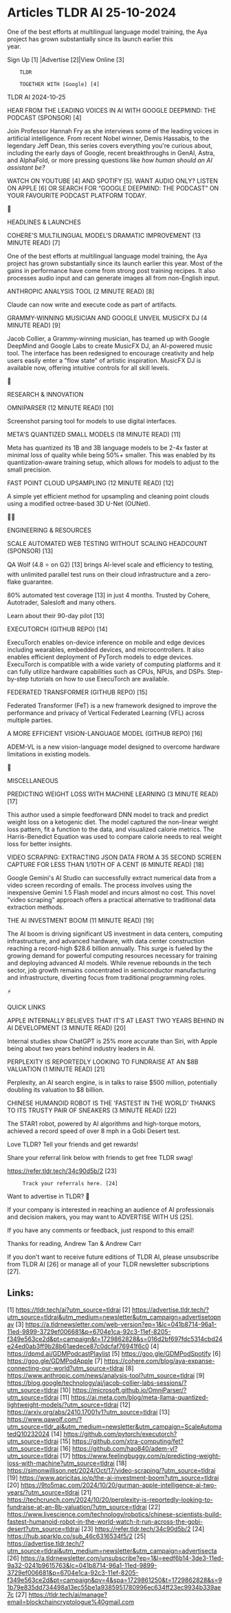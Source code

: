 # Articles TLDR AI 25-10-2024

One of the best efforts at multilingual language model training, the
Aya project has grown substantially since its launch earlier this
year. ‌ ‌ ‌ ‌ ‌ ‌ ‌ ‌ ‌ ‌ ‌ ‌ ‌ ‌ ‌ ‌ ‌ ‌ ‌ ‌ ‌ ‌ ‌ ‌ ‌ ‌  ‌ ‌ ‌ ‌ ‌ ‌ ‌ ‌ ‌ ‌ ‌ ‌ ‌ ‌ ‌ ‌ ‌ ‌ ‌ ‌ ‌ ‌ ‌ ‌ ‌ ‌ 


 Sign Up [1] |Advertise [2]|View Online [3] 

		TLDR 

		TOGETHER WITH [Google] [4]

TLDR AI 2024-10-25

 HEAR FROM THE LEADING VOICES IN AI WITH GOOGLE DEEPMIND: THE PODCAST
(SPONSOR) [4] 

 Join Professor Hannah Fry as she interviews some of the leading
voices in artificial intelligence. From recent Nobel winner, Demis
Hassabis, to the legendary Jeff Dean, this series covers everything
you're curious about, including the early days of Google, recent
breakthroughs in GenAI, Astra, and AlphaFold, or more pressing
questions like _how human should an AI assistant be?_

WATCH ON YOUTUBE [4] AND SPOTIFY [5]. WANT AUDIO ONLY? LISTEN ON APPLE
[6] OR SEARCH FOR “GOOGLE DEEPMIND: THE PODCAST” ON YOUR FAVOURITE
PODCAST PLATFORM TODAY.

🚀 

HEADLINES & LAUNCHES

 COHERE'S MULTILINGUAL MODEL'S DRAMATIC IMPROVEMENT (13 MINUTE READ)
[7] 

 One of the best efforts at multilingual language model training, the
Aya project has grown substantially since its launch earlier this
year. Most of the gains in performance have come from strong post
training recipes. It also processes audio input and can generate
images all from non-English input. 

 ANTHROPIC ANALYSIS TOOL (2 MINUTE READ) [8] 

 Claude can now write and execute code as part of artifacts. 

 GRAMMY-WINNING MUSICIAN AND GOOGLE UNVEIL MUSICFX DJ (4 MINUTE READ)
[9] 

 Jacob Collier, a Grammy-winning musician, has teamed up with Google
DeepMind and Google Labs to create MusicFX DJ, an AI-powered music
tool. The interface has been redesigned to encourage creativity and
help users easily enter a "flow state" of artistic inspiration.
MusicFX DJ is available now, offering intuitive controls for all skill
levels. 

🧠 

RESEARCH & INNOVATION

 OMNIPARSER (12 MINUTE READ) [10] 

 Screenshot parsing tool for models to use digital interfaces. 

 META'S QUANTIZED SMALL MODELS (18 MINUTE READ) [11] 

 Meta has quantized its 1B and 3B language models to be 2-4x faster at
minimal loss of quality while being 50%+ smaller. This was enabled by
its quantization-aware training setup, which allows for models to
adjust to the small precision. 

 FAST POINT CLOUD UPSAMPLING (12 MINUTE READ) [12] 

 A simple yet efficient method for upsampling and cleaning point
clouds using a modified octree-based 3D U-Net (OUNet). 

🧑‍💻 

ENGINEERING & RESOURCES

 SCALE AUTOMATED WEB TESTING WITHOUT SCALING HEADCOUNT (SPONSOR) [13] 

 QA Wolf (4.8 ⭐ on G2) [13] brings AI-level scale and efficiency to
testing, with unlimited parallel test runs on their cloud
infrastructure and a zero-flake guarantee.

80% automated test coverage [13] in just 4 months. Trusted by Cohere,
Autotrader, Salesloft and many others.

Learn about their 90-day pilot [13]

 EXECUTORCH (GITHUB REPO) [14] 

 ExecuTorch enables on-device inference on mobile and edge devices
including wearables, embedded devices, and microcontrollers. It also
enables efficient deployment of PyTorch models to edge devices.
ExecuTorch is compatible with a wide variety of computing platforms
and it can fully utilize hardware capabilities such as CPUs, NPUs, and
DSPs. Step-by-step tutorials on how to use ExecuTorch are available. 

 FEDERATED TRANSFORMER (GITHUB REPO) [15] 

 Federated Transformer (FeT) is a new framework designed to improve
the performance and privacy of Vertical Federated Learning (VFL)
across multiple parties. 

 A MORE EFFICIENT VISION-LANGUAGE MODEL (GITHUB REPO) [16] 

 ADEM-VL is a new vision-language model designed to overcome hardware
limitations in existing models. 

🎁 

MISCELLANEOUS

 PREDICTING WEIGHT LOSS WITH MACHINE LEARNING (3 MINUTE READ) [17] 

 This author used a simple feedforward DNN model to track and predict
weight loss on a ketogenic diet. The model captured the non-linear
weight loss pattern, fit a function to the data, and visualized
calorie metrics. The Harris-Benedict Equation was used to compare
calorie needs to real weight loss for better insights. 

 VIDEO SCRAPING: EXTRACTING JSON DATA FROM A 35 SECOND SCREEN CAPTURE
FOR LESS THAN 1/10TH OF A CENT (6 MINUTE READ) [18] 

 Google Gemini's AI Studio can successfully extract numerical data
from a video screen recording of emails. The process involves using
the inexpensive Gemini 1.5 Flash model and incurs almost no cost. This
novel "video scraping" approach offers a practical alternative to
traditional data extraction methods. 

 THE AI INVESTMENT BOOM (11 MINUTE READ) [19] 

 The AI boom is driving significant US investment in data centers,
computing infrastructure, and advanced hardware, with data center
construction reaching a record-high $28.6 billion annually. This surge
is fueled by the growing demand for powerful computing resources
necessary for training and deploying advanced AI models. While revenue
rebounds in the tech sector, job growth remains concentrated in
semiconductor manufacturing and infrastructure, diverting focus from
traditional programming roles. 

⚡ 

QUICK LINKS

 APPLE INTERNALLY BELIEVES THAT IT'S AT LEAST TWO YEARS BEHIND IN AI
DEVELOPMENT (3 MINUTE READ) [20] 

 Internal studies show ChatGPT is 25% more accurate than Siri, with
Apple being about two years behind industry leaders in AI. 

 PERPLEXITY IS REPORTEDLY LOOKING TO FUNDRAISE AT AN $8B VALUATION (1
MINUTE READ) [21] 

 Perplexity, an AI search engine, is in talks to raise $500 million,
potentially doubling its valuation to $8 billion. 

 CHINESE HUMANOID ROBOT IS THE 'FASTEST IN THE WORLD' THANKS TO ITS
TRUSTY PAIR OF SNEAKERS (3 MINUTE READ) [22] 

 The STAR1 robot, powered by AI algorithms and high-torque motors,
achieved a record speed of over 8 mph in a Gobi Desert test. 

Love TLDR? Tell your friends and get rewards!

 Share your referral link below with friends to get free TLDR swag! 

 https://refer.tldr.tech/34c90d5b/2 [23] 

		 Track your referrals here. [24] 

Want to advertise in TLDR? 📰

 If your company is interested in reaching an audience of AI
professionals and decision makers, you may want to ADVERTISE WITH US
[25]. 

 If you have any comments or feedback, just respond to this email! 

Thanks for reading, 
Andrew Tan & Andrew Carr 

If you don't want to receive future editions of TLDR AI, please
unsubscribe from TLDR AI [26] or manage all of your TLDR newsletter
subscriptions [27]. 

 

Links:
------
[1] https://tldr.tech/ai?utm_source=tldrai
[2] https://advertise.tldr.tech/?utm_source=tldrai&utm_medium=newsletter&utm_campaign=advertisetopnav
[3] https://a.tldrnewsletter.com/web-version?ep=1&lc=041b8714-96a1-11ed-9899-3729ef006681&p=6704e1ca-92c3-11ef-8205-f349e563ce2d&pt=campaign&t=1729862828&s=016d2bf697fdc5314cbd24e24ed0ab3ff9b28b61aedece87c0dcfaf76941f6c0
[4] https://dpmd.ai/GDMPodcastPlaylist
[5] https://goo.gle/GDMPodSpotify
[6] https://goo.gle/GDMPodApple
[7] https://cohere.com/blog/aya-expanse-connecting-our-world?utm_source=tldrai
[8] https://www.anthropic.com/news/analysis-tool?utm_source=tldrai
[9] https://blog.google/technology/ai/jacob-collier-labs-sessions/?utm_source=tldrai
[10] https://microsoft.github.io/OmniParser/?utm_source=tldrai
[11] https://ai.meta.com/blog/meta-llama-quantized-lightweight-models/?utm_source=tldrai
[12] https://arxiv.org/abs/2410.17001v1?utm_source=tldrai
[13] https://www.qawolf.com/?utm_source=tldr_ai&utm_medium=newsletter&utm_campaign=ScaleAutomatedQ10232024
[14] https://github.com/pytorch/executorch?utm_source=tldrai
[15] https://github.com/xtra-computing/fet?utm_source=tldrai
[16] https://github.com/hao840/adem-vl?utm_source=tldrai
[17] https://www.feelingbuggy.com/p/predicting-weight-loss-with-machine?utm_source=tldrai
[18] https://simonwillison.net/2024/Oct/17/video-scraping/?utm_source=tldrai
[19] https://www.apricitas.io/p/the-ai-investment-boom?utm_source=tldrai
[20] https://9to5mac.com/2024/10/20/gurman-apple-intelligence-ai-two-years/?utm_source=tldrai
[21] https://techcrunch.com/2024/10/20/perplexity-is-reportedly-looking-to-fundraise-at-an-8b-valuation/?utm_source=tldrai
[22] https://www.livescience.com/technology/robotics/chinese-scientists-build-fastest-humanoid-robot-in-the-world-watch-it-run-across-the-gobi-desert?utm_source=tldrai
[23] https://refer.tldr.tech/34c90d5b/2
[24] https://hub.sparklp.co/sub_46c6316534f5/2
[25] https://advertise.tldr.tech/?utm_source=tldrai&utm_medium=newsletter&utm_campaign=advertisecta
[26] https://a.tldrnewsletter.com/unsubscribe?ep=1&l=eedf6b14-3de3-11ed-9a32-0241b9615763&lc=041b8714-96a1-11ed-9899-3729ef006681&p=6704e1ca-92c3-11ef-8205-f349e563ce2d&pt=campaign&pv=4&spa=1729861250&t=1729862828&s=91b79e835dd734498a13ec55be1a9385951780996ec634ff23ec9934b339ae7c
[27] https://tldr.tech/ai/manage?email=blockchaincryptologue%40gmail.com